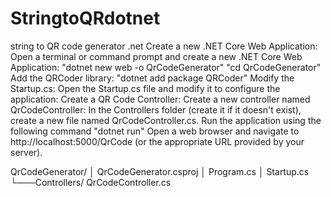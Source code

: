 # StringtoQRdotnet
string to QR code generator .net
Create a new .NET Core Web Application:
Open a terminal or command prompt and create a new .NET Core Web Application: 
  "dotnet new web -o QrCodeGenerator"
  "cd QrCodeGenerator"
Add the QRCoder library:
"dotnet add package QRCoder"
Modify the Startup.cs:
Open the Startup.cs file and modify it to configure the application:
Create a QR Code Controller:
Create a new controller named QrCodeController:
In the Controllers folder (create it if it doesn't exist), create a new file named QrCodeController.cs.
Run the application using the following command "dotnet run"
Open a web browser and navigate to http://localhost:5000/QrCode (or the appropriate URL provided by your server).

QrCodeGenerator/
│   QrCodeGenerator.csproj
│   Program.cs
│   Startup.cs
└───Controllers/
        QrCodeController.cs
